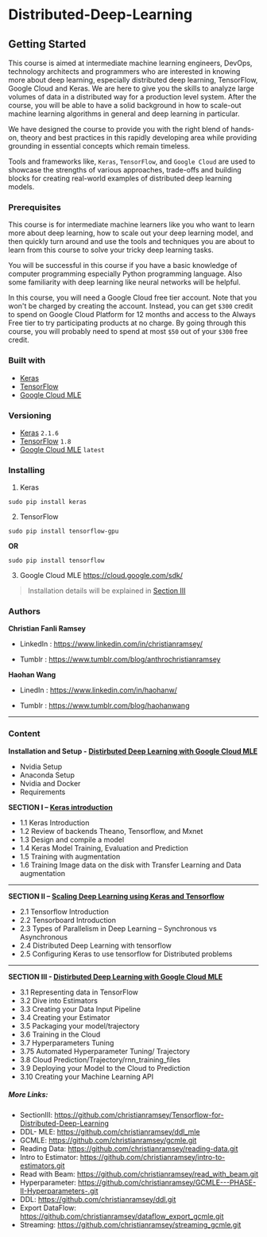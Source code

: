 # Distributed-Deep-Learning
## Getting Started 
This course is aimed at intermediate machine learning engineers, DevOps, technology architects and programmers who are interested in knowing more about deep learning, especially distributed deep learning, TensorFlow, Google Cloud and Keras. We are here to give you the skills to analyze large volumes of data in a distributed way for a production level system. After the course, you will be able to have a solid background in how to scale-out machine learning algorithms in general and deep learning in particular. 

We have designed the course to provide you with the right blend of hands-on, theory and best practices in this rapidly developing area while providing grounding in essential concepts which remain timeless.

 Tools and frameworks like, `Keras`, `TensorFlow`, and `Google Cloud` are used to showcase the strengths of various approaches, trade-offs and building blocks for creating real-world examples of distributed deep learning models.


### Prerequisites
This course is for intermediate machine learners like you who want to learn more about deep learning, how to scale out your deep learning model, and then quickly turn around and use the tools and techniques you are about to learn from this course to solve your tricky deep learning tasks. 

You will be successful in this course if you have a basic knowledge of computer programming especially Python programming language. Also some familiarity with deep learning like neural networks will be helpful. 

In this course, you will need a Google Cloud free tier account. Note that you won't be charged by creating the account. Instead, you can get `$300` credit to spend on Google Cloud Platform for 12 months and access to the Always Free tier to try participating products at no charge. By going through this course, you will probably need to spend at most `$50` out of your `$300` free credit. 

### Built with 
* [Keras](https://keras.io/)
* [TensorFlow](https://www.tensorflow.org/) 
* [Google Cloud MLE](https://cloud.google.com/ml-engine/)

### Versioning 
* [Keras](https://github.com/keras-team/keras) `2.1.6`
* [TensorFlow](https://github.com/tensorflow/tensorflow) `1.8`
* [Google Cloud MLE](https://cloud.google.com/source-repositories/) `latest`

### Installing 
1. Keras
```
sudo pip install keras
```
2. TensorFlow 
```
sudo pip install tensorflow-gpu
```
**OR**
```
sudo pip install tensorflow
```
3. Google Cloud MLE 
https://cloud.google.com/sdk/
> Installation details will be explained in [Section III](https://github.com/christianramsey/Tensorflow-for-Distributed-Deep-Learning)

### Authors 
**Christian Fanli Ramsey** 
* LinkedIn : https://www.linkedin.com/in/christianramsey/


* Tumblr : https://www.tumblr.com/blog/anthrochristianramsey

**Haohan Wang** 
* LinedIn : https://www.linkedin.com/in/haohanw/


* Tumblr : https://www.tumblr.com/blog/haohanwang 

***
### Content
**Installation and Setup - [Distirbuted Deep Learning with Google Cloud MLE](https://github.com/christianramsey/Tensorflow-for-Distributed-Deep-Learning)**
* Nvidia Setup
* Anaconda Setup
* Nvidia and Docker
* Requirements

**SECTION I – [Keras introduction](https://github.com/haohan723/DistributedDeepLearning/tree/master/S1%20Keras%20Introduction)**
* 1.1 Keras Introduction
* 1.2 Review of backends Theano, Tensorflow, and Mxnet
* 1.3 Design and compile a model
* 1.4 Keras Model Training, Evaluation and Prediction
* 1.5 Training with augmentation 
* 1.6 Training Image data on the disk with Transfer Learning and Data augmentation 
-----

**SECTION II – [Scaling Deep Learning using Keras and Tensorflow](https://github.com/haohan723/DistributedDeepLearning/tree/master/S2%20Distributed%20TensorFlow%20%26%20Keras)**
* 2.1 Tensorflow Introduction
* 2.2 Tensorboard Introduction
* 2.3 Types of Parallelism in Deep Learning – Synchronous vs Asynchronous
* 2.4 Distributed Deep Learning with tensorflow 
* 2.5 Configuring Keras to use tensorflow for Distributed problems 
---

**SECTION III - [Distirbuted Deep Learning with Google Cloud MLE](https://github.com/christianramsey/Tensorflow-for-Distributed-Deep-Learning)**
* 3.1 Representing data in TensorFlow
* 3.2 Dive into Estimators
* 3.3 Creating your Data Input Pipeline
* 3.4 Creating your Estimator
* 3.5 Packaging your model/trajectory 
* 3.6 Training in the Cloud
* 3.7 Hyperparameters Tuning
* 3.75 Automated Hyperparameter Tuning/ Trajectory 
* 3.8 Cloud Prediction/Trajectory/rnn_training_files
* 3.9 Deploying your Model to the Cloud to Prediction 
* 3.10 Creating your Machine Learning API

##### More Links: 
* SectionIII: https://github.com/christianramsey/Tensorflow-for-Distributed-Deep-Learning
* DDL- MLE: https://github.com/christianramsey/ddl_mle
* GCMLE: https://github.com/christianramsey/gcmle.git
* Reading Data: https://github.com/christianramsey/reading-data.git
* Intro to Estimator: https://github.com/christianramsey/intro-to-estimators.git
* Read with Beam: https://github.com/christianramsey/read_with_beam.git
* Hyperparameter: https://github.com/christianramsey/GCMLE---PHASE-II-Hyperparameters-.git
* DDL: https://github.com/christianramsey/ddl.git
* Export DataFlow: https://github.com/christianramsey/dataflow_export_gcmle.git
* Streaming: https://github.com/christianramsey/streaming_gcmle.git
